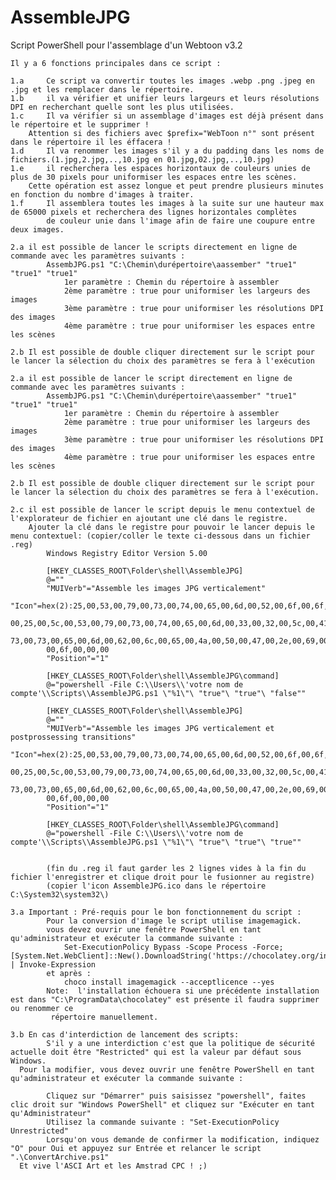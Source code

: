 # AssembleJPG
Script PowerShell pour l'assemblage d'un Webtoon v3.2

    Il y a 6 fonctions principales dans ce script :

    1.a		Ce script va convertir toutes les images .webp .png .jpeg en .jpg et les remplacer dans le répertoire.
    1.b     il va vérifier et unifier leurs largeurs et leurs résolutions DPI en recherchant quelle sont les plus utilisées.
    1.c     Il va vérifier si un assemblage d'images est déjà présent dans le répertoire et le supprimer !
        Attention si des fichiers avec $prefix="WebToon n°" sont présent dans le répertoire il les éffacera !
    1.d     Il va renommer les images s'il y a du padding dans les noms de fichiers.(1.jpg,2.jpg,..,10.jpg en 01.jpg,02.jpg,..,10.jpg)
    1.e     il recherchera les espaces horizontaux de couleurs unies de plus de 30 pixels pour uniformiser les espaces entre les scènes.
        Cette opération est assez longue et peut prendre plusieurs minutes en fonction du nombre d'images à traiter.
    1.f     Il assemblera toutes les images à la suite sur une hauteur max de 65000 pixels et recherchera des lignes horizontales complètes
            de couleur unie dans l'image afin de faire une coupure entre deux images.
    
    2.a il est possible de lancer le scripts directement en ligne de commande avec les paramètres suivants : 
            AssembJPG.ps1 "C:\Chemin\durépertoire\aassember" "true1" "true1" "true1"
                1er paramètre : Chemin du répertoire à assembler
                2ème paramètre : true pour uniformiser les largeurs des images
                3ème paramètre : true pour uniformiser les résolutions DPI des images
                4ème paramètre : true pour uniformiser les espaces entre les scènes

    2.b Il est possible de double cliquer directement sur le script pour le lancer la sélection du choix des paramètres se fera à l'exécution
	
    2.a il est possible de lancer le script directement en ligne de commande avec les paramètres suivants : 
            AssembJPG.ps1 "C:\Chemin\durépertoire\aassember" "true1" "true1" "true1"
                1er paramètre : Chemin du répertoire à assembler
                2ème paramètre : true pour uniformiser les largeurs des images
                3ème paramètre : true pour uniformiser les résolutions DPI des images
                4ème paramètre : true pour uniformiser les espaces entre les scènes

    2.b Il est possible de double cliquer directement sur le script pour le lancer la sélection du choix des paramètres se fera à l'exécution.

    2.c il est possible de lancer le script depuis le menu contextuel de l'explorateur de fichier en ajoutant une clé dans le registre.
	    Ajouter la clé dans le registre pour pouvoir le lancer depuis le menu contextuel: (copier/coller le texte ci-dessous dans un fichier .reg)
			Windows Registry Editor Version 5.00

			[HKEY_CLASSES_ROOT\Folder\shell\AssembleJPG]
			@=""
			"MUIVerb"="Assemble les images JPG verticalement"
            "Icon"=hex(2):25,00,53,00,79,00,73,00,74,00,65,00,6d,00,52,00,6f,00,6f,00,74,\
            00,25,00,5c,00,53,00,79,00,73,00,74,00,65,00,6d,00,33,00,32,00,5c,00,41,00,\
            73,00,73,00,65,00,6d,00,62,00,6c,00,65,00,4a,00,50,00,47,00,2e,00,69,00,63,\
            00,6f,00,00,00
			"Position"="1"

			[HKEY_CLASSES_ROOT\Folder\shell\AssembleJPG\command]
			@="powershell -File C:\\Users\\'votre nom de compte'\\Scripts\\AssembleJPG.ps1 \"%1\"\ "true"\ "true"\ "false""
			
			[HKEY_CLASSES_ROOT\Folder\shell\AssembleJPG]
			@=""
			"MUIVerb"="Assemble les images JPG verticalement et postprossessing transitions"
            "Icon"=hex(2):25,00,53,00,79,00,73,00,74,00,65,00,6d,00,52,00,6f,00,6f,00,74,\
            00,25,00,5c,00,53,00,79,00,73,00,74,00,65,00,6d,00,33,00,32,00,5c,00,41,00,\
            73,00,73,00,65,00,6d,00,62,00,6c,00,65,00,4a,00,50,00,47,00,2e,00,69,00,63,\
            00,6f,00,00,00
			"Position"="1"

			[HKEY_CLASSES_ROOT\Folder\shell\AssembleJPG\command]
			@="powershell -File C:\\Users\\'votre nom de compte'\\Scripts\\AssembleJPG.ps1 \"%1\"\ "true"\ "true"\ "true""
			

            (fin du .reg il faut garder les 2 lignes vides à la fin du fichier l'enregistrer et clique droit pour le fusionner au registre)
            (copier l'icon AssembleJPG.ico dans le répertoire C:\System32\system32\)

    3.a Important : Pré-requis pour le bon fonctionnement du script :
	        Pour la conversion d'image le script utilise imagemagick.
            vous devez ouvrir une fenêtre PowerShell en tant qu'administrateur et exécuter la commande suivante :
			    Set-ExecutionPolicy Bypass -Scope Process -Force; [System.Net.WebClient]::New().DownloadString('https://chocolatey.org/install.ps1') | Invoke-Expression
			et après :
                choco install imagemagick --acceptlicence --yes		
			Note:  l'installation échouera si une précédente installation est dans "C:\ProgramData\chocolatey" est présente il faudra supprimer ou renommer ce 
             répertoire manuellement.            

	3.b En cas d'interdiction de lancement des scripts:
			S'il y a une interdiction c'est que la politique de sécurité actuelle doit être "Restricted" qui est la valeur par défaut sous Windows.
      Pour la modifier, vous devez ouvrir une fenêtre PowerShell en tant qu'administrateur et exécuter la commande suivante :

			Cliquez sur "Démarrer" puis saisissez "powershell", faites clic droit sur "Windows PowerShell" et cliquez sur "Exécuter en tant qu'Administrateur"
			Utilisez la commande suivante : "Set-ExecutionPolicy Unrestricted"
			Lorsqu'on vous demande de confirmer la modification, indiquez "O" pour Oui et appuyez sur Entrée et relancer le script ".\ConvertArchive.ps1"
      Et vive l'ASCI Art et les Amstrad CPC ! ;)

